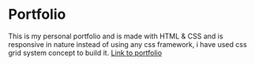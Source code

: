 # Portfolio
This is my personal portfolio and is made with HTML & CSS and is responsive in nature instead of using any css framework,
i have used css grid system concept to build it.
[Link to portfolio](https://yadavanuj1996.github.io/)

